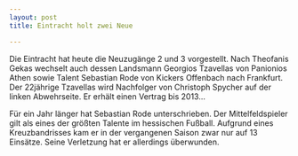 ```yaml
---
layout: post
title: Eintracht holt zwei Neue

---
```


Die Eintracht hat heute die Neuzugänge 2 und 3 vorgestellt. Nach Theofanis Gekas wechselt auch dessen Landsmann Georgios Tzavellas von Panionios Athen sowie Talent Sebastian Rode von Kickers Offenbach nach Frankfurt. Der 22jährige Tzavellas wird Nachfolger von Christoph Spycher auf der linken Abwehrseite. Er erhält einen Vertrag bis 2013...

Für ein Jahr länger hat Sebastian Rode unterschrieben. Der Mittelfeldspieler gilt als eines der größten Talente im hessischen Fußball. Aufgrund eines Kreuzbandrisses kam er in der vergangenen Saison zwar nur auf 13 Einsätze. Seine Verletzung hat er allerdings überwunden.
